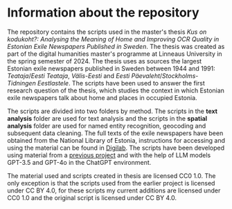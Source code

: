 # Information about the repository

The repository contains the scripts used in the master's thesis *Kus on kodukoht?: Analysing the Meaning of Home and Improving OCR Quality in Estonian Exile Newspapers Published in Sweden*. The thesis was created as part of the digital humanities master's programme at Linneaus University in the spring semester of 2024. The thesis uses as sources the largest Estonian exile newspapers published in Sweden between 1944 and 1991: *Teataja*/*Eesti Teataja*, *Välis-Eesti* and *Eesti Päevaleht*/*Stockholms-Tidningen Eestlastele*. The scripts have been used to answer the first research question of the thesis, which studies the context in which Estonian exile newspapers talk about home and places in occupied Estonia.

The scripts are divided into two folders by method. The scripts in the **text analysis** folder are used for text analysis and the scripts in the **spatial analysis** folder are used for named entity recognition, geocoding and subsequent data cleaning. The full texts of the exile newspapers have been obtained from the National Library of Estonia, instructions for accessing and using the material can be found in [Digilab](https://digilab.rara.ee/en/tools/access-to-dea-texts/#uagb-tabs__tab1). The scripts have been developed using material from a [previous project](https://doi.org/10.17605/OSF.IO/EBW24) and with the help of LLM models GPT-3.5 and GPT-4o in the ChatGPT environment. 

The material used and scripts created in thesis are licensed CC0 1.0. The only exception is that the scripts used from the earlier project is licensed under CC BY 4.0, for these scripts my current additions are licensed under CC0 1.0 and the original script is licensed under CC BY 4.0.
